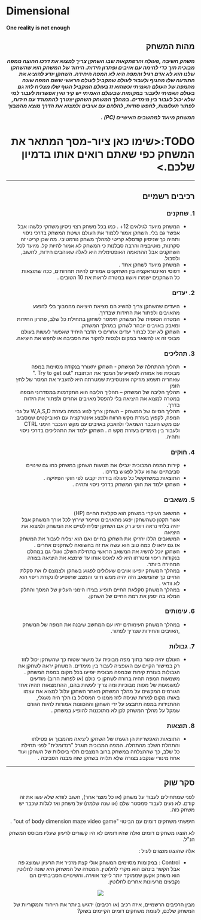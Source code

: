 # Dimensional

**One reality is not enough**

<div dir='rtl' lang='he'>

 ## מהות המשחק

***משחק חשיבה ,פעולה והרפתקאות שבו השחקן צריך למצוא את דרכו החוצה ממפה מבוכית תוך כדי לחימה עם אויבים ופתרון חידות. היחוד של המשחק הוא שהשחקן שלנו הוא לא אדם רגיל והמפה היא לא המפה היחידה. השחקן יודע להוציא את התודעה שלו מהגוף ולעבור לעולם שמקביל לעולם הראשי ששם המפה שונה מהמפה של העולם האמיתי וכשהוא זז בעולם המקביל הגוף שלו מצליח לזוז גם בעולם האמיתי ולעבור במקומות שבעולם האמיתי יש קיר ואין אפשרות לעבור למי שלא יכול לעבור בין מימדים. במהלך המשחק השחקן יצטרך להתמודד עם חידות, לפתור תעלומות, לחפש סודות, להלחם עם אויבים ולמצוא את הדרך מוצא מהמבוך***

 ***המשחק מיועד למחשבים האישיים (PC) .***

# TODO:<שימו כאן ציור-מסך המתאר את המשחק כפי שאתם רואים אותו בדמיון שלכם.> 

---


## רכיבים רשמיים

### 1. שחקנים

* המשחק מיועד לגילאים 12+ . כמו בכל משחק רצוי ניסיון משחקי כלשהו אבל אפשר גם בלי. השחקן אמור ללמוד את העולם ושיטת המשחק בדרכי ניסוי ותהיה כך שניסיון קודםלא קריטי למהלך משחק נורמטיבי. מה שכן קריטי זה סקרנות, מוטיבציה והרבה סבלנות כי המשחק לא אמור להיות קל. מיועד לכל השחקנים אבל ההתאמה האופטימלית היא לאלה שאוהבים חידות, לחשוב, ולסבול.
* המשחק מיועד לשחקן אחד .
* דפוסי האינטראקציה בין השחקנים אמורים להיות תחרותים, ככה שתוצאות כל השחקנים ישמרו ויושוו במטרה לראות את 10 הטובים .

### 2. יעדים

* היעדים שהשחקן צריך להשיג הם מציאת היציאה מהמבוך בלי להפגע מהאויבים ולפתור את החידות שבדרך.
* המטרה הסופית של המשחק תימסר לשחקן בתחילת כל שלב, פתרון החידות ומאבק באויבים יובהר לשחקן במהלך המשחק.
* השחקן לא יוכל לבחור יעדים אחרים כי הדבר היחיד שאפשר לעשות בעולם מבוכי זה או להשאר במקום ולנסות לחקור את הסביבה או לחפש את היציאה.

### 3. תהליכים

*  תהליך ההתחלה של המשחק - השחקן יתעורר בנקודה מסוימת במפה מבוכית ואז אמורה להופיע על המסך את הכתובת "Try to get out ." 
 שאחריה תשמע מוזיקה אינטסיבית שמטרתה היא להעביר את המסר של לחץ הזמן 
* תהליך הליבה של המשחק – תהליך הליבה הוא התקדמות במסדרוני המפה במטרה למצוא את היציאה בלי להפסל מאויבים אחרים ולפתור את חידות בדרך.
*   תהליך הסיום של המשחק – השחקן צריך לנוע במפה בעזרת W,A,S,D
   על גבי המפה, לקפוץ בעזרת מקש הרווח ולבצע אינטרקציה עם האוביקטים שמסביב עם מקש העכבר השמאלי ולהאבק באויבים עם מקש העכבר הימני 
   CTRL ולעבור בין מימדים בעזרת מקש ה  . 
  השחקן ילמד את התהליכים בדרכי ניסוי ותהיה.

### 4. חוקים

* קירות המפה המבוכית יגבילו את תנועות השחקן במשחק כמו גם שינויים סביבתיים שהוא עלול לפגוש בדרכו .
* התוצאות במשחקשל כל פעולה בודדת יקבעו לפי חוקי הפיזיקה .
* השחקו ילמד את חוקי המשחק בדרכי ניסוי ותהיה .


### 5. משאבים

* המשאב העיקרי במשחק הוא סקלאת החיים (HP)  
 אשר תקטן כשהשחקן יפגע מהאויבים וטיימר שירוץ לכל אורך המשחק אבל יהיה בלתי נראה ויופיע רק אם השחקן יצליח לסיים את המשחק ולמצוא את היציאה
* המשאבים הללו יחזיקו את השחקן בחיים ואם הוא יצליח לעבור את המשחק אז גם יראו לו כמה טוב הוא עשה את זה בהשוואה לשחקנים אחרים .
*  השחקן יוכל להשיג את המשאב הראשי בתחילת השלב ואולי גם במהלכו בנקודות ריפוי ומטרתו היא לא לאפס אותו עד שימצא את היציאה בצורה המהירה ביותר.
* במהלך המשחק יופיעו אויבים שעלולים לפגוע בשחקן ולצמצם לו את סקלת החיים כך שהמשאב הזה יהיה ממש חיוני והמצב שתופיע לו נקודת ריפוי הוא לא וודאי .
* במהלך המשחק סקלאת החיים תופיע בצידו הימני העליון של המסך והחלק המלא בה יסמן את רמת החיים של השחקן.

### 6. עימותים

* במהלך המשחק העימותים יהיו עם המחשב שיבנה את המפה של המשחק ,האויבים והחידות שצריך לפתור.


### 7. גבולות 

* העולם יהיה סגור בתוך מפה מבוכית על מישור שטוח כך שהשחקן יכול לזוז רק במישור הקיים עם האופציה לעבור בין מימדים.
 המשחק יראה לשחקן את הגבולות בעזרת קירות שבמפה מבוכית יופיעו בכל מקום במפת המשחק .
  משמעות המפה תהיה ברורה לשחקן כי כולם (או לפחות הרוב) מודעים למשמעות של מפות מבוכיות ומה צריך לעשות בהם, ההתמצאות תהיה אחד הגורמים המקשים על מהלך המשחק מאחר השחקן עלול למצוא את עצמו באותו מקום למרות שניסה לזוז ממנו כי המסלול בו הלך היה מעגלי, ההתנידות במפה תתבצע על ידי השחקן וההכוונות אמורות להיות הגורם שמקל על מהלך המשחק לכן לא מתוכננות להופיע במשחק .

### 8. תוצאות

* התוצאות האפשריות הן הגעתו של השחקן ליציאה מהמבוך או פסילתו והתחלת השלב מהתחלה.
 המפה המבוכית תוגרל "רנדומלית" לפני תחילת כל שלב, כך שההצלחה במשחק ברוב המצבים תלוי ביכולות של השחקן ועוד אחוז מינורי שנקבע בצורה שלא תלויה בשחקן שזה מבנה הסביבה .

---

## סקר שוק

לפני שמתחילים לעבוד על משחק (או כל מוצר אחר), חשוב לוודא שלא עשו את זה קודם. לא נעים לעבוד סמסטר שלם (או שנה שלמה) על משחק ואז לגלות שכבר יש משחק כזה. 

חיפשתי משחקים דומים עם הביטוי "out of body dimension maze video game" .

לא הוצגו משחקים דומים ואלה שהיו דומים לא היו קשורים לרעיון שעליו מבוסס המשחק הנ"ל.

אלה שהוצגו מוצגים לעיל :

* Сontrol :
  במקומות מסוימים המשחק אולי קצת מזכיר את הרעיון שמוצג פה אבל הקשר בינהם הוא מקרי לחלוטין. המטרה של המשחק היא שונה לחלוטין הוא משחק אקשן שממוקד יותר לייצר אווירה. והשינויים הסביבתיים הם נקבעים מרעיונות אחרים לחלוטין.
 
 <p align="center">
   <img src="https://github.com/V-LGame/Dimensional/blob/main/Media/Control.jpg" />
 </p>
מבין הרכיבים הרשמיים, 
איזה רכיב (או רכיבים) ידגיש ביותר את הייחוד והמקוריות של המשחק שלכם, לעומת משחקים דומים הקיימים בשוק?


</div>
